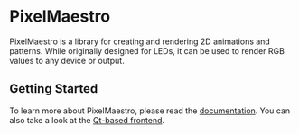 # PixelMaestro
PixelMaestro is a library for creating and rendering 2D animations and patterns. While originally designed for LEDs, it can be used to render RGB values to any device or output.

## Getting Started
To learn more about PixelMaestro, please read the [documentation](docs/README.md). You can also take a look at the [Qt-based frontend](gui).
